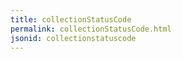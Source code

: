 ```yaml
---
title: collectionStatusCode
permalink: collectionStatusCode.html
jsonid: collectionstatuscode
---
```

